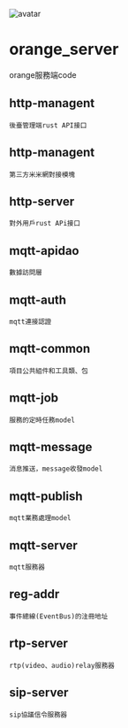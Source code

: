 ![avatar](http://www.qt86.com/cache/1521181734_923946.png)
# orange_server
orange服務端code

## http-managent

    後臺管理端rust API接口

## http-managent

    第三方米米網對接模塊

## http-server

    對外用戶rust APi接口

## mqtt-apidao

    數據訪問層

## mqtt-auth

    mqtt連接認證

## mqtt-common

    項目公共組件和工具類、包

## mqtt-job

    服務的定時任務model

## mqtt-message

    消息推送，message收發model

## mqtt-publish

    mqtt業務處理model

## mqtt-server

    mqtt服務器

## reg-addr

    事件總線(EventBus)的注冊地址

## rtp-server

    rtp(video、audio)relay服務器

## sip-server

    sip協議信令服務器



